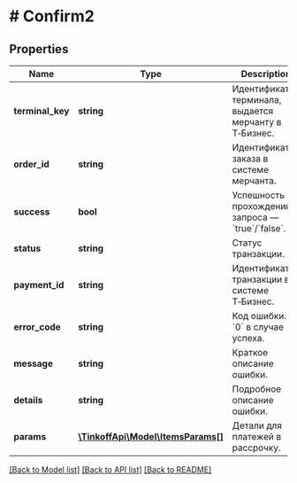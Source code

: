 # # Confirm2

## Properties

Name | Type | Description | Notes
------------ | ------------- | ------------- | -------------
**terminal_key** | **string** | Идентификатор терминала, выдается мерчанту в Т‑Бизнес. |
**order_id** | **string** | Идентификатор заказа в системе мерчанта. |
**success** | **bool** | Успешность прохождения запроса — &#x60;true&#x60;/&#x60;false&#x60;. |
**status** | **string** | Статус транзакции. |
**payment_id** | **string** | Идентификатор транзакции в системе Т‑Бизнес. |
**error_code** | **string** | Код ошибки. &#x60;0&#x60; в случае успеха. |
**message** | **string** | Краткое описание ошибки. | [optional]
**details** | **string** | Подробное описание ошибки. | [optional]
**params** | [**\TinkoffApi\Model\ItemsParams[]**](ItemsParams.md) | Детали для платежей в рассрочку. | [optional]

[[Back to Model list]](../../README.md#models) [[Back to API list]](../../README.md#endpoints) [[Back to README]](../../README.md)
